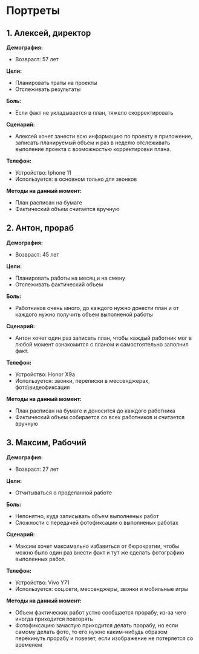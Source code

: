# Портреты

## 1. Алексей, директор

**Демография:**
- Возвраст: 57 лет

**Цели:**
- Планировать траты на проекты
- Отслеживать результаты

**Боль:**
- Если факт не укладывается в план, тяжело скорректировать

**Сценарий:**
- Алексей хочет занести всю информацию по проекту в приложение, записать планируемый объем и раз в неделю отслеживать выполение проекта с возможностью корректировки плана.

**Телефон:**
- Устройство: Iphone 11
- Используется: в основном только для звонков

**Методы на данный момент:**
- План расписан на бумаге
- Фактический объем считается вручную

## 2. Антон, прораб

**Демография:**
- Возвраст: 45 лет

**Цели:**
- Планировать работы на месяц и на смену
- Отслеживать фактический объем

**Боль:**
- Работников очень много, до каждого нужно донести план и от каждого нужно получить объем выполненой работы

**Сценарий:**
- Антон хочет один раз записать план, чтобы каждый работник мог в любой момент ознакомится с планом и самостоятельно заполнил факт.

**Телефон:**
- Устройство: Honor X9a
- Используется: звонки, переписки в мессенджерах, фото\видеофиксация

**Методы на данный момент:**
- План расписан на бумаге и доносится до каждого работника
- Фактический объем собирается со всех работников и считается вручную

## 3. Максим, Рабочий

**Демография:**
- Возвраст: 27 лет

**Цели:**
- Отчитываться о проделанной работе

**Боль:**
- Непонятно, куда записывать объем выполненых работ
- Сложности с передачей фотофиксации о выполненых работах

**Сценарий:**
- Максим хочет максимально избавиться от бюрократии, чтобы можно было один раз внести факт и тут же сделать фотографию выполенных работ.

**Телефон:**
- Устройство: Vivo Y71
- Используется: соц.сети, мессенджеры, звонки и мобильные игры

**Методы на данный момент:**
- Объем фактических работ устно сообщается прорабу, из-за чего иногда приходится повторять
- Фотофиксацию зачастую приходится делать прорабу, но если самому делать фото, то его нужно каким-нибудь образом перекинуть прорабу и повезет, если изображение не потеряется со временем